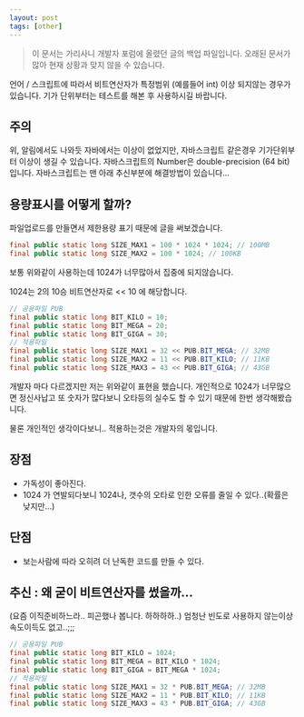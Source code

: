 ```yaml
---
layout: post
tags: [other]
---
```


> 이 문서는 가리사니 개발자 포럼에 올렸던 글의 백업 파일입니다.
오래된 문서가 많아 현재 상황과 맞지 않을 수 있습니다.



언어 / 스크립트에 따라서 비트연산자가 특정범위 (예를들어 int) 이상 되지않는 경우가 있습니다.
기가 단위부터는 테스트를 해본 후 사용하시길 바랍니다.

## 주의
위, 알림에서도 나와듯 자바에서는 이상이 없었지만, 자바스크립트 같은경우 기가단위부터 이상이 생길 수 있습니다.
자바스크립트의 Number은 double-precision (64 bit) 입니다.
자바스크립트는 맨 아래 추신부분에 해결방법이 있습니다...

## 용량표시를 어떻게 할까?
파일업로드를 만들면서 제한용량 표기 때문에 글을 써보겠습니다.

``` java
final public static long SIZE_MAX1 = 100 * 1024 * 1024; // 100MB
final public static long SIZE_MAX2 = 100 * 1024; // 100KB
```
보통 위와같이 사용하는데 1024가 너무많아서 집중에 되지않습니다.

1024는 2의 10승 비트연산자로 << 10 에 해당합니다.

``` java
// 공용파일 PUB
final public static long BIT_KILO = 10;
final public static long BIT_MEGA = 20;
final public static long BIT_GIGA = 30;
// 적용파일
final public static long SIZE_MAX1 = 32 << PUB.BIT_MEGA; // 32MB
final public static long SIZE_MAX2 = 11 << PUB.BIT_KILO; // 11KB
final public static long SIZE_MAX3 = 43 << PUB.BIT_GIGA; // 43GB
```
개발자 마다 다르겠지만 저는 위와같이 표현을 했습니다.
개인적으로 1024가 너무많으면 정신사납고 또 숫자가 많다보니 오타등의 실수도 할 수 있기 때문에 한번 생각해봤습니다.

물론 개인적인 생각이다보니.. 적용하는것은 개발자의 몫입니다.

## 장점
- 가독성이 좋아진다.
- 1024 가 연발되다보니 1024나, 갯수의 오타로 인한 오류를 줄일 수 있다..(확률은 낮지만...)
## 단점
- 보는사람에 따라 오히려 더 난독한 코드를 만들 수 있다.

## 추신 : 왜 굳이 비트연산자를 썼을까...
(요즘 이직준비하느라.. 피곤했나 봅니다. 하하하하..)
엄청난 빈도로 사용하지 않는이상 속도이득도 없고..;;;
``` java
// 공용파일 PUB
final public static long BIT_KILO = 1024;
final public static long BIT_MEGA = BIT_KILO * 1024;
final public static long BIT_GIGA = BIT_MEGA * 1024;
// 적용파일
final public static long SIZE_MAX1 = 32 * PUB.BIT_MEGA; // 32MB
final public static long SIZE_MAX2 = 11 * PUB.BIT_KILO; // 11KB
final public static long SIZE_MAX3 = 43 * PUB.BIT_GIGA; // 43GB
```